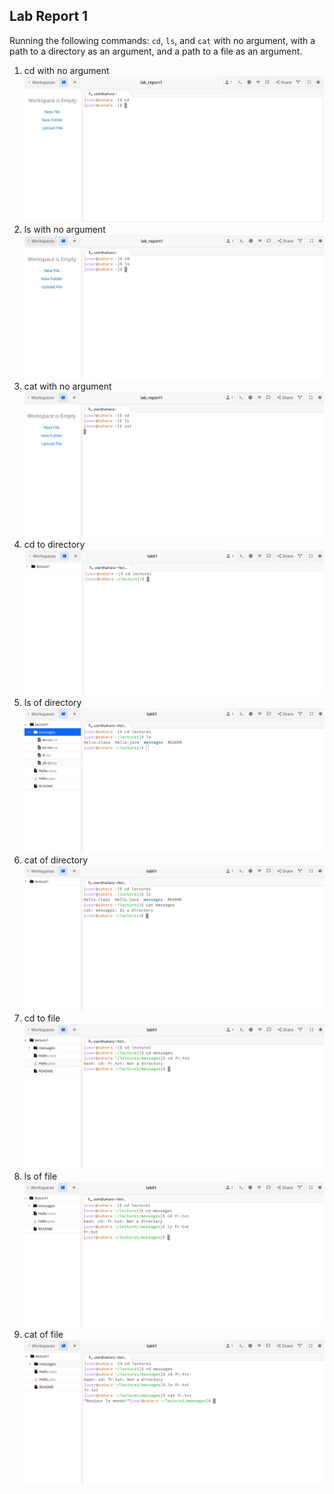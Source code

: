 ## Lab Report 1

Running the following commands: ```cd```, ```ls```, and ```cat``` with no argument, with a path to a directory as an argument, and a path to a file as an argument. 

1. cd with no argument
![Image](cd_no_arg.png)
2. ls with no argument
![Image](ls_no_arg.png)
3. cat with no argument
![Image](cat_no_arg.png)
4. cd to directory
![Image](cd_dir.png)
5. ls of directory
![Image](ls_dir.png)
6. cat of directory
![Image](cat_dir.png)
7. cd to file
![Image](cd_file.png)
8. ls of file
![Image](ls_file.png)
9. cat of file
![Image](cat_file.png)
